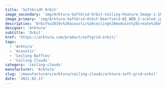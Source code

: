 ```yaml
---
title: 'SoftGrid® Orbit'
image_secondary: 'img/Arktura-SoftGrid-Orbit-Ceiling-Feature-Image-1-1600x1600.png'
image_primary: 'img/Arktura-SoftGrid-Orbit-Deerfield-WI_WEB_2-scaled.jpg'
description: 'Orbit%u2019s%20acoustic%20ceiling%20modules%20create%20a%20swath%20of%20honeycomb%20across%20your%20ceiling%20that%20provides%20targeted%20acoustic%20support%20thanks%20to%20its%20Soft%20Sound%AE%20material.%20Each%20honeycomb%20module%20can%20easily%20connect%20with%20another%2C%20to%20create%20either%20an%20intricate%20pattern%20or%20a%20full%20ceiling%20of%20hexagonal%20design.'
designer: 'Arktura'
subtitle: 'Orbit'
href: 'https://arktura.com/product/softgrid-orbit/'
tags:
  - 'Arktura'
  - 'Acoustic'
  - 'Ceiling Baffles'
  - 'Ceiling Clouds'
category: 'ceiling-clouds'
manufacturer: 'Arktura'
slug: '/manufacturers/arktura/ceiling-clouds/arktura-soft-grid-orbit'
date: '2021-02-17'
---
```

